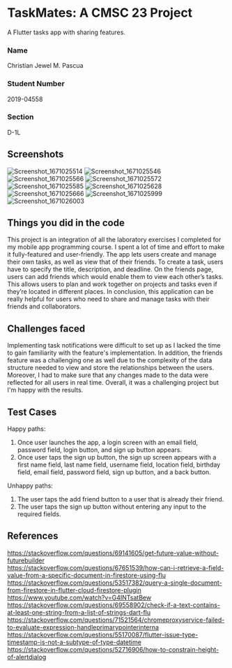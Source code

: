 # TaskMates: A CMSC 23 Project
A Flutter tasks app with sharing features.

### Name
Christian Jewel M. Pascua

### Student Number
2019-04558

### Section
D-1L

## Screenshots
![Screenshot_1671025514](https://user-images.githubusercontent.com/64654366/207613501-92b0a614-b30f-4942-a929-40d406b5bebb.png)
![Screenshot_1671025546](https://user-images.githubusercontent.com/64654366/207613530-3e23c5a8-4ddc-4725-80b8-43b5ab7ba07c.png)
![Screenshot_1671025566](https://user-images.githubusercontent.com/64654366/207613544-f06f474b-ecb9-4f5a-be2d-58fa78d43e2a.png)
![Screenshot_1671025572](https://user-images.githubusercontent.com/64654366/207613559-7228cedb-95f0-4386-bfa1-cbb3d976cd45.png)
![Screenshot_1671025585](https://user-images.githubusercontent.com/64654366/207613582-9969ad13-17f2-4ad5-aa35-1e3fd27e3938.png)
![Screenshot_1671025628](https://user-images.githubusercontent.com/64654366/207613593-9cc92a64-fc65-4fe9-b123-05714dab3805.png)
![Screenshot_1671025666](https://user-images.githubusercontent.com/64654366/207613611-1d212c2d-1493-42c3-a23f-0d99aa157a4c.png)
![Screenshot_1671025999](https://user-images.githubusercontent.com/64654366/207613624-1b824e6b-6f83-447c-9f38-199bc783f519.png)
![Screenshot_1671026003](https://user-images.githubusercontent.com/64654366/207613642-186b0b64-e2e5-4e54-961a-bbfd91c2f342.png)

## Things you did in the code
This project is an integration of all the laboratory exercises I completed for my mobile app programming course. I spent a lot of time and effort to make it fully-featured and user-friendly. The app lets users create and manage their own tasks, as well as view that of their friends. To create a task, users have to specify the title, description, and deadline. On the friends page, users can add friends which would enable them to view each other’s tasks. This allows users to plan and work together on projects and tasks even if they’re located in different places. In conclusion, this application can be really helpful for users who need to share and manage tasks with their friends and collaborators.

## Challenges faced
Implementing task notifications were difficult to set up as I lacked the time to gain familiarity with the feature's implementation. In addition, the friends feature was a challenging one as well due to the complexity of the data structure needed to view and store the relationships between the users. Moreover, I had to make sure that any changes made to the data were reflected for all users in real time. Overall, it was a challenging project but I'm happy with the results.

## Test Cases
Happy paths:
  1. Once user launches the app, a login screen with an email field, password field, login button, and sign up button appears.
  2. Once user taps the sign up button, the sign up screen appears with a first name field, last name field, username field, location field, birthday field, email field, password field, sign up button, and a back button.

Unhappy paths:
  1. The user taps the add friend button to a user that is already their friend.
  2. The user taps the sign up button without entering any input to the required fields.

## References
https://stackoverflow.com/questions/69141605/get-future-value-without-futurebuilder  
https://stackoverflow.com/questions/67651539/how-can-i-retrieve-a-field-value-from-a-specific-document-in-firestore-using-flu  
https://stackoverflow.com/questions/53517382/query-a-single-document-from-firestore-in-flutter-cloud-firestore-plugin  
https://www.youtube.com/watch?v=G4INTsatBew  
https://stackoverflow.com/questions/69558902/check-if-a-text-contains-at-least-one-string-from-a-list-of-strings-dart-flu  
https://stackoverflow.com/questions/71521564/chromeproxyservice-failed-to-evaluate-expression-handleprimarypointerinterna  
https://stackoverflow.com/questions/55170087/flutter-issue-type-timestamp-is-not-a-subtype-of-type-datetime  
https://stackoverflow.com/questions/52716906/how-to-constrain-height-of-alertdialog  
